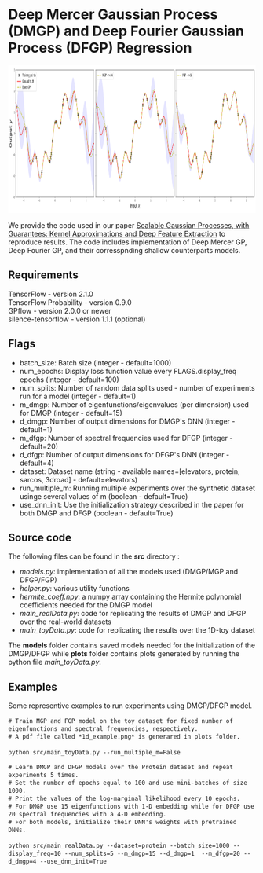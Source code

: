 # Deep Mercer Gaussian Process (DMGP) and Deep Fourier Gaussian Process (DFGP) Regression #

<img src="plots/1d_example_2.png" height="300">

We provide the code used in our paper [Scalable Gaussian Processes, with Guarantees: Kernel Approximations and Deep Feature Extraction](https://arxiv.org/abs/2004.01584) to reproduce results. The code includes implementation of Deep Mercer GP,  Deep Fourier GP, and their corresspnding shallow counterparts models. 

## Requirements ##
TensorFlow - version 2.1.0  
TensorFlow Probability - version 0.9.0  
GPflow - version 2.0.0 or newer  
silence-tensorflow - version 1.1.1 (optional)

## Flags ##
* batch_size: Batch size (integer - default=1000)
* num_epochs: Display loss function value every FLAGS.display_freq epochs (integer - default=100)
* num_splits: Number of random data splits used - number of experiments run for a model (integer - default=1)
* m_dmgp: Number of eigenfunctions/eigenvalues (per dimension) used for DMGP (integer - default=15)
* d_dmgp: Number of output dimensions for DMGP's DNN (integer - default=1)
* m_dfgp: Number of spectral frequencies used for DFGP (integer - default=20)
* d_dfgp: Number of output dimensions for DFGP's DNN (integer - default=4)
* dataset: Dataset name (string - available names=[elevators, protein, sarcos, 3droad] - default=elevators)
* run_multiple_m: Running multiple experiments over the synthetic dataset usinge several values of m (boolean - default=True)
* use_dnn_init: Use the initialization strategy described in the paper for both DMGP and DFGP (boolean - default=True)

## Source code ##

The following files can be found in the **src** directory :  

- *models.py*: implementation of all the models used (DMGP/MGP  and DFGP/FGP)
- *helper.py*: various utility functions
- *hermite_coeff.npy*: a numpy array containing the Hermite polynomial coefficients needed for the DMGP model
- *main_realData.py*: code for replicating the results of DMGP and DFGP over the real-world datasets
- *main_toyData.py*: code for replicating the results over the 1D-toy dataset

The **models** folder contains saved models needed for the initialization of the DMGP/DFGP while **plots** folder contains plots generated by running the python file *main_toyData.py*.

## Examples ##
Some representive examples to run experiments using DMGP/DFGP model.

```
# Train MGP and FGP model on the toy dataset for fixed number of eigenfunctions and spectral frequencies, respectively.
# A pdf file called *1d_example.png* is generared in plots folder.

python src/main_toyData.py --run_multiple_m=False

```

```
# Learn DMGP and DFGP models over the Protein dataset and repeat experiments 5 times.
# Set the number of epochs equal to 100 and use mini-batches of size 1000. 
# Print the values of the log-marginal likelihood every 10 epochs.
# For DMGP use 15 eigenfunctions with 1-D embedding while for DFGP use 20 spectral frequencies with a 4-D embedding.
# For both models, initialize their DNN's weights with pretrained DNNs.

python src/main_realData.py --dataset=protein --batch_size=1000 --display_freq=10 --num_splits=5 --m_dmgp=15 --d_dmgp=1  --m_dfgp=20 --d_dmgp=4 --use_dnn_init=True

```


